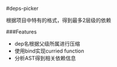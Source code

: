 #deps-picker

根据项目中特有的格式，得到最多2层级的依赖

###Features

- dep名根据父级所属进行压缩
- 使用bind实现curried function
- 分析AST得到相关依赖信息
